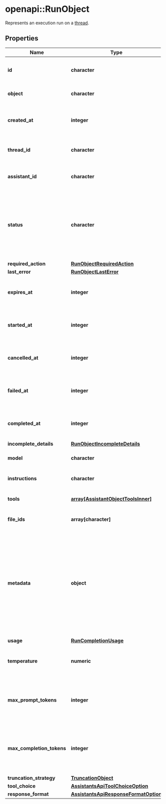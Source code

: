 # openapi::RunObject

Represents an execution run on a [thread](/docs/api-reference/threads).

## Properties
Name | Type | Description | Notes
------------ | ------------- | ------------- | -------------
**id** | **character** | The identifier, which can be referenced in API endpoints. | 
**object** | **character** | The object type, which is always &#x60;thread.run&#x60;. | [Enum: [thread.run]] 
**created_at** | **integer** | The Unix timestamp (in seconds) for when the run was created. | 
**thread_id** | **character** | The ID of the [thread](/docs/api-reference/threads) that was executed on as a part of this run. | 
**assistant_id** | **character** | The ID of the [assistant](/docs/api-reference/assistants) used for execution of this run. | 
**status** | **character** | The status of the run, which can be either &#x60;queued&#x60;, &#x60;in_progress&#x60;, &#x60;requires_action&#x60;, &#x60;cancelling&#x60;, &#x60;cancelled&#x60;, &#x60;failed&#x60;, &#x60;completed&#x60;, or &#x60;expired&#x60;. | [Enum: [queued, in_progress, requires_action, cancelling, cancelled, failed, completed, expired]] 
**required_action** | [**RunObjectRequiredAction**](RunObject_required_action.md) |  | 
**last_error** | [**RunObjectLastError**](RunObject_last_error.md) |  | 
**expires_at** | **integer** | The Unix timestamp (in seconds) for when the run will expire. | 
**started_at** | **integer** | The Unix timestamp (in seconds) for when the run was started. | 
**cancelled_at** | **integer** | The Unix timestamp (in seconds) for when the run was cancelled. | 
**failed_at** | **integer** | The Unix timestamp (in seconds) for when the run failed. | 
**completed_at** | **integer** | The Unix timestamp (in seconds) for when the run was completed. | 
**incomplete_details** | [**RunObjectIncompleteDetails**](RunObject_incomplete_details.md) |  | 
**model** | **character** | The model that the [assistant](/docs/api-reference/assistants) used for this run. | 
**instructions** | **character** | The instructions that the [assistant](/docs/api-reference/assistants) used for this run. | 
**tools** | [**array[AssistantObjectToolsInner]**](AssistantObject_tools_inner.md) | The list of tools that the [assistant](/docs/api-reference/assistants) used for this run. | [default to []] [Max. items: 20] 
**file_ids** | **array[character]** | The list of [File](/docs/api-reference/files) IDs the [assistant](/docs/api-reference/assistants) used for this run. | [default to []] 
**metadata** | **object** | Set of 16 key-value pairs that can be attached to an object. This can be useful for storing additional information about the object in a structured format. Keys can be a maximum of 64 characters long and values can be a maxium of 512 characters long.  | 
**usage** | [**RunCompletionUsage**](RunCompletionUsage.md) |  | 
**temperature** | **numeric** | The sampling temperature used for this run. If not set, defaults to 1. | [optional] 
**max_prompt_tokens** | **integer** | The maximum number of prompt tokens specified to have been used over the course of the run.  | [Min: 256] 
**max_completion_tokens** | **integer** | The maximum number of completion tokens specified to have been used over the course of the run.  | [Min: 256] 
**truncation_strategy** | [**TruncationObject**](TruncationObject.md) |  | 
**tool_choice** | [**AssistantsApiToolChoiceOption**](AssistantsApiToolChoiceOption.md) |  | 
**response_format** | [**AssistantsApiResponseFormatOption**](AssistantsApiResponseFormatOption.md) |  | 



